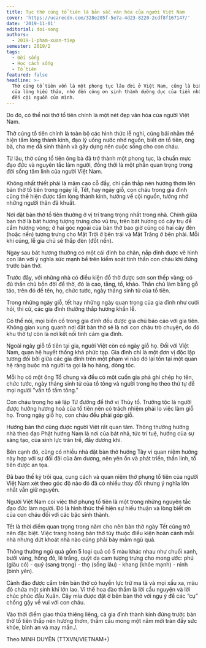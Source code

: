 ```yaml
---
title: Tục thờ cúng tổ tiên là bản sắc văn hóa của người Việt Nam
cover: 'https://ucarecdn.com/328e205f-5e7a-4d23-8220-2cdf8f167147/'
date: '2019-11-01'
editorial: doi-song
authors:
  - 2019-1-pham-xuan-tiep
semester: 2019/2
tags:
  - Đời sống
  - Học cách sống
  - Tổ tiên
featured: false
headline: >-
  Thờ cúng tổ tiên vốn là một phong tục lâu đời ở Việt Nam, cũng là biểu hiện
  của lòng hiếu thảo, nhớ đến công ơn sinh thành dưỡng dục của tiền nhân, nhớ
  đến cội nguồn của mình.
---
```

Do đó, có thể nói thờ tổ tiên chính là một nét đẹp văn hóa của người Việt Nam.



Thờ cúng tổ tiên chính là toàn bộ các hình thức lễ nghi, cúng bái nhằm thể hiện tấm lòng thành kính, đạo lý uống nước nhớ nguồn, biết ơn tổ tiên, ông bà, cha mẹ đã sinh thành và gây dựng nên cuộc sống cho con cháu.



Từ lâu, thờ cúng tổ tiên ông bà đã trở thành một phong tục, là chuẩn mực đạo đức và nguyên tắc làm người, đồng thời là một phần quan trọng trong đời sống tâm linh của người Việt Nam.



Không nhất thiết phải là mâm cao cỗ đầy, chỉ cần thắp nén hương thơm lên bàn thờ tổ tiên trong ngày lễ, Tết, hay ngày giỗ, con cháu trong gia đình cũng thể hiện được tấm lòng thành kính, hướng về cội nguồn, tưởng nhớ những người thân đã khuất.



Nơi đặt bàn thờ tổ tiên thường ở vị trí trang trọng nhất trong nhà. Chính giữa ban thờ là bát hương tượng trưng cho vũ trụ, trên bát hương có cây trụ để cắm hương vòng; ở hai góc ngoài của bàn thờ bao giờ cũng có hai cây đèn (hoặc nến) tượng trưng cho Mặt Trời ở bên trái và Mặt Trăng ở bên phải. Mỗi khi cúng, lễ gia chủ sẽ thắp đèn (đốt nến).



Ngay sau bát hương thường có một cái đỉnh ba chân, nắp đỉnh được vẽ hình con lân với ý nghĩa sức mạnh bề trên kiểm soát tinh thần con cháu khi đứng trước bàn thờ.



Trước đây, với những nhà có điều kiện đồ thờ được sơn son thếp vàng; có đủ thần chủ bốn đời để thờ, đó là cao, tằng, tổ, khảo. Thần chủ làm bằng gỗ táo, trên đó đề tên, họ, chức tước, ngày tháng sinh tử của tổ tiên.



Trong những ngày giỗ, tết hay những ngày quan trọng của gia đình như cưới hỏi, thi cử, các gia đình thường thắp hương khấn lễ.



Có thể nói, mọi biến cố trong gia đình đều được gia chủ báo cáo với gia tiên. Không gian xung quanh nơi đặt bàn thờ sẽ là nơi con cháu trò chuyện, do đó khu thờ tự còn là nơi kết nối tình cảm gia đình.



Ngoài ngày giỗ tổ tiên tại gia, người Việt còn có ngày giỗ họ. Đối với Việt Nam, quan hệ huyết thống khá phức tạp. Gia đình chỉ là một đơn vị độc lập tương đối bởi giữa các gia đình trên một phạm vi nào đó lại tồn tại một quan hệ ràng buộc mà người ta gọi là họ hàng, dòng tộc.



Mỗi họ có một ông Tổ chung và đều có một cuốn gia phả ghi chép họ tên, chức tước, ngày tháng sinh tử của tổ tông và người trong họ theo thứ tự để mọi người "vấn tổ tầm tông."



Con cháu trong họ sẽ lập Từ đường để thờ vị Thủy tổ. Trưởng tộc là người được hưởng hương hoả của tổ tiên nên có trách nhiệm phải lo việc làm giỗ họ. Trong ngày giỗ họ, con cháu đều phải góp giỗ.



Hướng bàn thờ cũng được người Việt rất quan tâm. Thông thường hướng nhà theo đạo Phật hướng Nam là nơi của bát nhã, tức trí tuệ, hướng của sự sáng tạo, của sinh lực tràn trề, đầy dương khí.



Bên cạnh đó, cũng có nhiều nhà đặt bàn thờ hướng Tây vì quan niệm hướng này hợp với sự đối đãi của âm dương, nên yên ổn và phát triển, thần linh, tổ tiên được an tọa.



Đã bao thế kỷ trôi qua, cung cách và quan niệm thờ phụng tổ tiên của người Việt Nam xét theo góc độ nào đó đã có nhiều thay đổi nhưng ý nghĩa lớn nhất vẫn giữ nguyên.



Người Việt Nam coi việc thờ phụng tổ tiên là một trong những nguyên tắc đạo đức làm người. Đó là hình thức thể hiện sự hiếu thuận và lòng biết ơn của con cháu đối với các bậc sinh thành.



Tết là thời điểm quan trọng trong năm cho nên bàn thờ ngày Tết cũng trở nên đặc biệt. Việc trang hoàng bàn thờ tùy thuộc điều kiện hoàn cảnh mỗi nhà nhưng dứt khoát nhà nào cũng phải bày mâm ngũ quả.



Thông thường ngũ quả gồm 5 loại quả có 5 màu khác nhau như chuối xanh, bưởi vàng, hồng đỏ, lê trắng, quýt da cam tượng trưng cho mong ước: phú (giàu có) - quý (sang trọng) - thọ (sống lâu) - khang (khỏe mạnh) - ninh (bình yên).



Cành đào được cắm trên bàn thờ có huyền lực trừ ma tà và mọi xấu xa, màu đỏ chứa một sinh khí lớn lao. Vì thế hoa đào thắm là lời cầu nguyện và lời chúc phúc đầu Xuân. Cây mía được đặt ở bên bàn thờ với ngụ ý để các “cụ” chống gậy về vui với con cháu.



Vào thời điểm giao thừa thiêng liêng, cả gia đình thành kính đứng trước bàn thờ tổ tiên thắp nén hương thơm, thầm cầu mong một năm mới tràn đầy sức khỏe, bình an và may mắn./.



Theo MINH DUYÊN (TTXVN/VIETNAM+)
